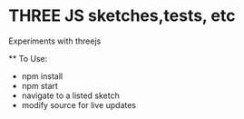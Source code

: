 THREE JS sketches,tests, etc
============================

Experiments with threejs

** To Use: 

* npm install
* npm start
* navigate to a listed sketch
* modify source for live updates
